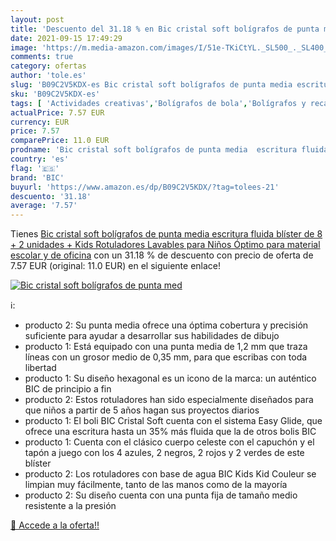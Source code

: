 ```yaml
---
layout: post
title: 'Descuento del 31.18 % en Bic cristal soft bolígrafos de punta med'
date: 2021-09-15 17:49:29
image: 'https://m.media-amazon.com/images/I/51e-TKiCtYL._SL500_._SL400_.jpg'
comments: true
category: ofertas
author: 'tole.es'
slug: 'B09C2V5KDX-es Bic cristal soft bolígrafos de punta media escritura...'
sku: 'B09C2V5KDX-es'
tags: [ 'Actividades creativas','Bolígrafos de bola','Bolígrafos y recambios','Bolígrafos, lápices y útiles de escritura','Juguetes','Juguetes y juegos','Material de escritura y dibujo para niños','Oficina y papelería','Rotuladores de colores para niños','bic','bolígrafos','cristal','escolar','material','rotuladores', ]
actualPrice: 7.57 EUR
currency: EUR
price: 7.57
comparePrice: 11.0 EUR
prodname: 'Bic cristal soft bolígrafos de punta media  escritura fluida  blíster de 8 + 2 unidades + Kids Rotuladores Lavables para Niños  Óptimo para material escolar y de oficina'
country: 'es'
flag: '🇪🇸'
brand: 'BIC'
buyurl: 'https://www.amazon.es/dp/B09C2V5KDX/?tag=tolees-21'
descuento: '31.18'
average: '7.57'
---
```


Tienes [Bic cristal soft bolígrafos de punta media  escritura fluida  blíster de 8 + 2 unidades + Kids Rotuladores Lavables para Niños  Óptimo para material escolar y de oficina](https://www.amazon.es/dp/B09C2V5KDX/?tag=tolees-21) con un 31.18 % de descuento con precio de oferta de 7.57 EUR (original: 11.0 EUR) en el siguiente enlace!

[![Bic cristal soft bolígrafos de punta med](https://m.media-amazon.com/images/I/51e-TKiCtYL._SL500_._SL400_.jpg)](https://www.amazon.es/dp/B09C2V5KDX/?tag=tolees-21)

ℹ️:

- producto 2: Su punta media ofrece una óptima cobertura y precisión suficiente para ayudar a desarrollar sus habilidades de dibujo
- producto 1: Está equipado con una punta media de 1,2 mm que traza líneas con un grosor medio de 0,35 mm, para que escribas con toda libertad
- producto 1: Su diseño hexagonal es un icono de la marca: un auténtico BIC de principio a fin
- producto 2: Estos rotuladores han sido especialmente diseñados para que niños a partir de 5 años hagan sus proyectos diarios
- producto 1: El boli BIC Cristal Soft cuenta con el sistema Easy Glide, que ofrece una escritura hasta un 35% más fluida que la de otros bolis BIC
- producto 1: Cuenta con el clásico cuerpo celeste con el capuchón y el tapón a juego con los 4 azules, 2 negros, 2 rojos y 2 verdes de este blíster
- producto 2: Los rotuladores con base de agua BIC Kids Kid Couleur se limpian muy fácilmente, tanto de las manos como de la mayoría
- producto 2: Su diseño cuenta con una punta fija de tamaño medio resistente a la presión

[🛒 Accede a la oferta!!](https://www.amazon.es/dp/B09C2V5KDX/?tag=tolees-21)
